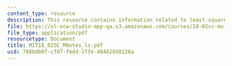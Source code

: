 ```yaml
---
content_type: resource
description: This resource contains information related to least-squares interpolation.
file: https://ol-ocw-studio-app-qa.s3.amazonaws.com/courses/18-02sc-multivariable-calculus-fall-2010/788bdb0fcf07fedd1ffe484820d0226a_MIT18_02SC_MNotes_ls.pdf
file_type: application/pdf
resourcetype: Document
title: MIT18_02SC_MNotes_ls.pdf
uid: 788bdb0f-cf07-fedd-1ffe-484820d0226a
---
```

